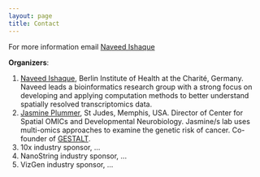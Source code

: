 ```yaml
---
layout: page
title: Contact
---
```


For more information email [Naveed Ishaque](mailto:naveed.ishaque@bih-charite.de)

**Organizers**: 
1.	[Naveed Ishaque](mailto:Naveed.ishaque@bih-charite.de), Berlin Institute of Health at the Charité, Germany. Naveed leads a bioinformatics research group with a strong focus on developing and applying computation methods to better understand spatially resolved transcriptomics data.<br>
2.	[Jasmine Plummer](mailto:jasmine.plummer@stjude.org), St Judes, Memphis, USA. Director of Center for Spatial OMICs and Developmental Neurobiology. Jasmine/s lab uses multi-omics approaches to examine the genetic risk of cancer. Co-founder of [GESTALT](https://globalspatial.org/).
5.	10x industry sponsor, ...
6.	NanoString industry sponsor, ...
7.	VizGen industry sponsor, ...

